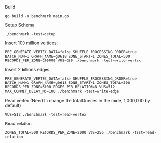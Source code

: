 Build 
```
go build -o benchmark main.go
```
Setup Schema
```
./benchmark -test=setup
```
Insert 100 million vertices:
```
PRE_GENERATE_VERTEX_DATA=false SHUFFLE_PROCESSING_ORDER=true BATCH_NUM=1 GRAPH_NAME=g0618 ZONE_START=1 ZONES_TOTAL=500 RECORDS_PER_ZONE=200000 VUS=256 ./benchmark -test=write-vertex
```
Insert 2 billions edges
```
PRE_GENERATE_VERTEX_DATA=false SHUFFLE_PROCESSING_ORDER=true BATCH_NUM=1 GRAPH_NAME=g0618 ZONE_START=1 ZONES_TOTAL=500 RECORDS_PER_ZONE=5000 EDGES_PER_RELATION=8 VUS=512 MAX_COMMIT_DELAY_MS=100 ./benchmark -test=write-edge
```
Read vertex (Need to change the totalQueries in the code, 1,000,000 by default)
```
VUS=512 ./benchmark -test=read-vertex
```
Read relation
```
ZONES_TOTAL=500 RECORDS_PER_ZONE=2000 VUS=256 ./benchmark -test=read-relation
```